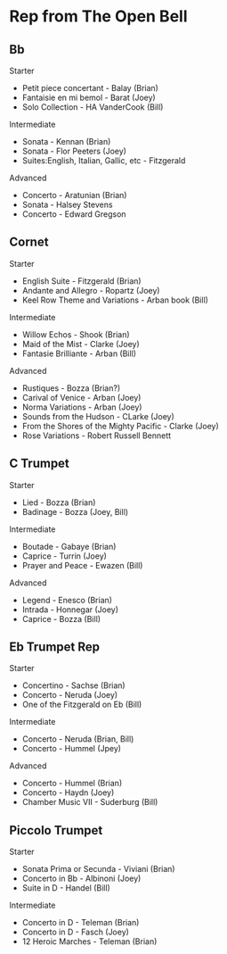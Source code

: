 # Rep from The Open Bell

## Bb

Starter

* Petit piece concertant - Balay (Brian)
* Fantaisie en mi bemol - Barat (Joey)
* Solo Collection - HA VanderCook (Bill)

Intermediate

* Sonata - Kennan (Brian)
* Sonata - Flor Peeters (Joey)
* Suites:English, Italian, Gallic, etc - Fitzgerald

Advanced

* Concerto - Aratunian (Brian)
* Sonata - Halsey Stevens
* Concerto - Edward Gregson

## Cornet

Starter

* English Suite - Fitzgerald (Brian)
* Andante and Allegro - Ropartz (Joey)
* Keel Row Theme and Variations - Arban book (Bill)

Intermediate

* Willow Echos - Shook (Brian)
* Maid of the Mist - Clarke (Joey)
* Fantasie Brilliante - Arban (Bill)

Advanced

* Rustiques - Bozza (Brian?) 
* Carival of Venice - Arban (Joey)
* Norma Variations - Arban (Joey)
* Sounds from the Hudson - CLarke (Joey)
* From the Shores of the Mighty Pacific - Clarke (Joey)
* Rose Variations - Robert Russell Bennett

## C Trumpet

Starter

* Lied - Bozza (Brian)
* Badinage - Bozza (Joey, Bill)

Intermediate

* Boutade - Gabaye (Brian)
* Caprice - Turrin (Joey)
* Prayer and Peace - Ewazen (Bill)

Advanced

* Legend - Enesco (Brian)
* Intrada - Honnegar (Joey)
* Caprice - Bozza (Bill)

## Eb Trumpet Rep

Starter

* Concertino - Sachse (Brian)
* Concerto - Neruda (Joey)
* One of the Fitzgerald on Eb (Bill)

Intermediate

* Concerto - Neruda (Brian, Bill)
* Concerto - Hummel (Jpey)

Advanced

* Concerto - Hummel (Brian)
* Concerto - Haydn (Joey)
* Chamber Music VII - Suderburg (Bill)

## Piccolo Trumpet

Starter

* Sonata Prima or Secunda - Viviani (Brian)
* Concerto in Bb - Albinoni (Joey)
* Suite in D - Handel (Bill)

Intermediate

* Concerto in D - Teleman (Brian)
* Concerto in D - Fasch (Joey)
* 12 Heroic Marches - Teleman (Brian)